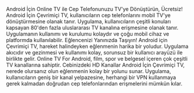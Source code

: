   Android İçin Online TV ile Cep Telefonunuzu TV'ye Dönüştürün, Ücretsiz! 
  Android İçin Çevrimiçi TV, kullanıcıların cep telefonlarını mobil TV'ye dönüştürmesine olanak tanır. 
  Uygulama, kullanıcıların çeşitli konuları kapsayan 80'den fazla uluslararası TV kanalına erişmesine olanak tanır. 
  Uygulamanın kullanımı ve kurulumu kolaydır ve çoğu mobil cihaz ve platformda kullanılabilir.
  Eğlencenizi Yanınızda Taşıyın!
  Android için Çevrimiçi TV, hareket halindeyken eğlenmenin harika bir yoludur. 
  Uygulama akıcıdır ve gezinmesi ve kullanımı kolay, sorunsuz bir kullanıcı arayüzü ile birlikte gelir. 
  Online TV For Android, film, spor ve belgesel içeren çok çeşitli TV kanallarına sahiptir.
  Cebinizdeki HD Kanallar
  Android İçin Çevrimiçi TV, nerede olursanız olun eğlenmenin kolay bir yolunu sunar. 
  Uygulama, kullanıcıların geniş bir kanal yelpazesine, herhangi bir VPN kullanmaya gerek kalmadan doğrudan cep telefonlarından erişmelerini mümkün kılar.
